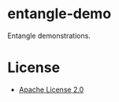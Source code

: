 entangle-demo
=============

Entangle demonstrations.

# License

* [Apache License 2.0](http://www.apache.org/licenses/LICENSE-2.0.html)
